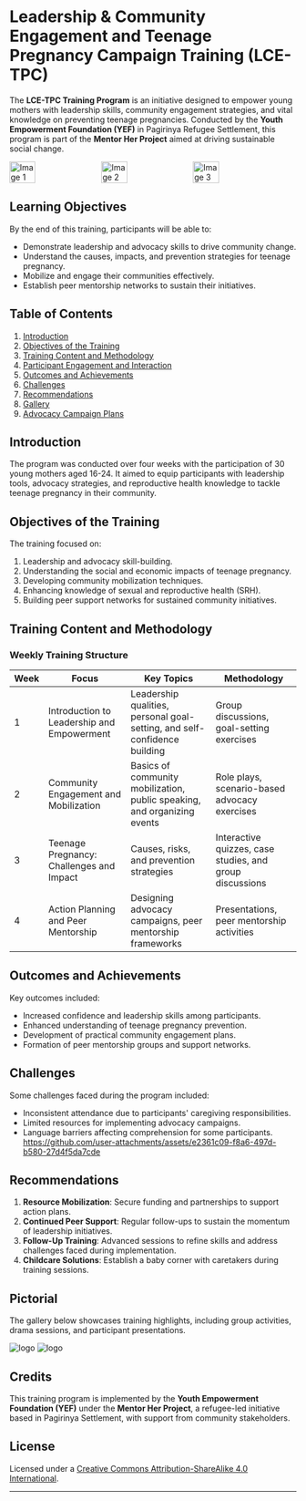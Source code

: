 
# Leadership & Community Engagement and Teenage Pregnancy Campaign Training (LCE-TPC)

The **LCE-TPC Training Program** is an initiative designed to empower young mothers with leadership skills, community engagement strategies, and vital knowledge on preventing teenage pregnancies. Conducted by the **Youth Empowerment Foundation (YEF)** in Pagirinya Refugee Settlement, this program is part of the **Mentor Her Project** aimed at driving sustainable social change.

<div style="display: flex; flex-wrap: wrap; gap: 10px;">
  <img src="https://github.com/user-attachments/assets/5cf9843d-3c74-4432-8fc0-0d0ff54d0c5d" width="30%" alt="Image 1">
  <img src="https://github.com/user-attachments/assets/41b11918-83b5-4ac7-aadc-ba4abbf038f2" width="30%" alt="Image 2">
  <img src="https://github.com/user-attachments/assets/919ce9d1-6809-4ab2-a598-2cd6ed8e578a" width="30%" alt="Image 3">
</div>

## Learning Objectives

By the end of this training, participants will be able to:
- Demonstrate leadership and advocacy skills to drive community change.
- Understand the causes, impacts, and prevention strategies for teenage pregnancy.
- Mobilize and engage their communities effectively.
- Establish peer mentorship networks to sustain their initiatives.

## Table of Contents
1. [Introduction](README.md#introduction)
2. [Objectives of the Training](README.md#objectives-of-the-training)
3. [Training Content and Methodology](README.md#training-content-and-methodology)
4. [Participant Engagement and Interaction](README.md#participant-engagement-and-interaction)
5. [Outcomes and Achievements](README.md#outcomes-and-achievements)
6. [Challenges](README.md#challenges)
7. [Recommendations](README.md#recommendations)
8. [Gallery](digital_materials/photo_gallery.md)
9. [Advocacy Campaign Plans](Advocacy_Campaign_Plans.md)

## Introduction

The program was conducted over four weeks with the participation of 30 young mothers aged 16-24. It aimed to equip participants with leadership tools, advocacy strategies, and reproductive health knowledge to tackle teenage pregnancy in their community. 

## Objectives of the Training

The training focused on:
1. Leadership and advocacy skill-building.
2. Understanding the social and economic impacts of teenage pregnancy.
3. Developing community mobilization techniques.
4. Enhancing knowledge of sexual and reproductive health (SRH).
5. Building peer support networks for sustained community initiatives.

## Training Content and Methodology

### Weekly Training Structure

| **Week** | **Focus**                                     | **Key Topics**                                                                                   | **Methodology**                                                                                          |
|----------|-----------------------------------------------|--------------------------------------------------------------------------------------------------|----------------------------------------------------------------------------------------------------------|
| 1        | Introduction to Leadership and Empowerment   | Leadership qualities, personal goal-setting, and self-confidence building                       | Group discussions, goal-setting exercises                                                               |
| 2        | Community Engagement and Mobilization        | Basics of community mobilization, public speaking, and organizing events                        | Role plays, scenario-based advocacy exercises                                                           |
| 3        | Teenage Pregnancy: Challenges and Impact     | Causes, risks, and prevention strategies                                                        | Interactive quizzes, case studies, and group discussions                                                |
| 4        | Action Planning and Peer Mentorship          | Designing advocacy campaigns, peer mentorship frameworks                                        | Presentations, peer mentorship activities                                                               |

## Outcomes and Achievements

Key outcomes included:
- Increased confidence and leadership skills among participants.
- Enhanced understanding of teenage pregnancy prevention.
- Development of practical community engagement plans.
- Formation of peer mentorship groups and support networks.

## Challenges

Some challenges faced during the program included:
- Inconsistent attendance due to participants' caregiving responsibilities.
- Limited resources for implementing advocacy campaigns.
- Language barriers affecting comprehension for some participants.
https://github.com/user-attachments/assets/e2361c09-f8a6-497d-b580-27d4f5da7cde
## Recommendations

1. **Resource Mobilization**: Secure funding and partnerships to support action plans.
2. **Continued Peer Support**: Regular follow-ups to sustain the momentum of leadership initiatives.
3. **Follow-Up Training**: Advanced sessions to refine skills and address challenges faced during implementation.
4. **Childcare Solutions**: Establish a baby corner with caretakers during training sessions.

## Pictorial

The gallery below showcases training highlights, including group activities, drama sessions, and participant presentations.

![logo](https://github.com/user-attachments/assets/99f9cb48-c072-422e-9232-48b4ebd6dbfe)
![logo](https://github.com/user-attachments/assets/fa405c0a-3e86-42d8-8848-75c9585854e8)

## Credits

This training program is implemented by the **Youth Empowerment Foundation (YEF)** under the **Mentor Her Project**, a refugee-led initiative based in Pagirinya Settlement, with support from community stakeholders.

## License

Licensed under a [Creative Commons Attribution-ShareAlike 4.0 International](LICENSE).

---


